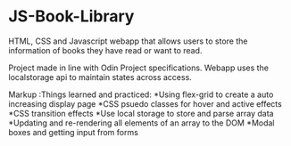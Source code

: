 # JS-Book-Library
HTML, CSS and Javascript webapp that allows users to store the information of books they have read or want to read. 

Project made in line with Odin Project specifications. Webapp uses the localstorage api to maintain states across access.

Markup :Things learned and practiced:
  *Using flex-grid to create a auto increasing display page
  *CSS psuedo classes for hover and active effects
  *CSS transition effects
  *Use local storage to store and parse array data
  *Updating and re-rendering all elements of an array to the DOM
  *Modal boxes and getting input from forms

